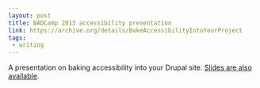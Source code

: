 ```yaml
---
layout: post
title: BADCamp 2013 accessibility presentation
link: https://archive.org/details/BakeAccessibilityIntoYourProject
tags:
 - writing
---
```

A presentation on baking accessibility into your Drupal site. <a href="/badcamp">Slides are also available</a>.
